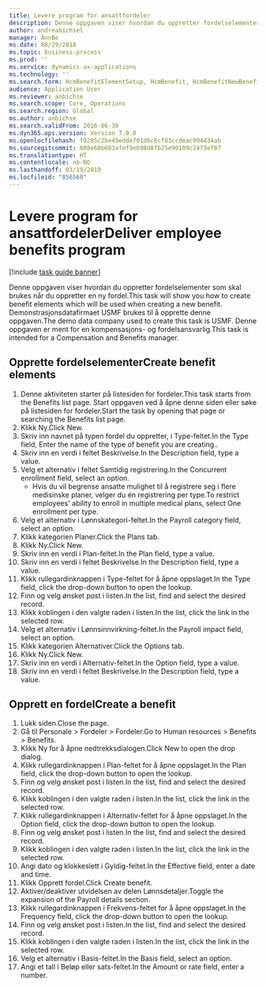 ```yaml
---
title: Levere program for ansattfordeler
description: Denne oppgaven viser hvordan du oppretter fordelselementer som skal brukes når du oppretter en ny fordel.
author: andreabichsel
manager: AnnBe
ms.date: 08/29/2018
ms.topic: business-process
ms.prod: ''
ms.service: dynamics-ax-applications
ms.technology: ''
ms.search.form: HcmBenefitElementSetup, HcmBenefit, HcmBenefitNewBenefit, HcmBenefitPlanLookup
audience: Application User
ms.reviewer: anbichse
ms.search.scope: Core, Operations
ms.search.region: Global
ms.author: anbichse
ms.search.validFrom: 2016-06-30
ms.dyn365.ops.version: Version 7.0.0
ms.openlocfilehash: f0285c2be49edde701d6c6cf83ccdeac994434ab
ms.sourcegitcommit: 608e68b603afef9eb98d8fb25e90109c2473ef87
ms.translationtype: HT
ms.contentlocale: nb-NO
ms.lasthandoff: 03/19/2019
ms.locfileid: "856560"
---
```

# <a name="deliver-employee-benefits-program"></a><span data-ttu-id="700cc-103">Levere program for ansattfordeler</span><span class="sxs-lookup"><span data-stu-id="700cc-103">Deliver employee benefits program</span></span>

[!include [task guide banner](../../includes/task-guide-banner.md)]

<span data-ttu-id="700cc-104">Denne oppgaven viser hvordan du oppretter fordelselementer som skal brukes når du oppretter en ny fordel.</span><span class="sxs-lookup"><span data-stu-id="700cc-104">This task will show you how to create benefit elements which will be used when creating a new benefit.</span></span> <span data-ttu-id="700cc-105">Demonstrasjonsdatafirmaet USMF brukes til å opprette denne oppgaven.</span><span class="sxs-lookup"><span data-stu-id="700cc-105">The demo data company used to create this task is USMF.</span></span> <span data-ttu-id="700cc-106">Denne oppgaven er ment for en kompensasjons- og fordelsansvarlig.</span><span class="sxs-lookup"><span data-stu-id="700cc-106">This task is intended for a Compensation and Benefits manager.</span></span>


## <a name="create-benefit-elements"></a><span data-ttu-id="700cc-107">Opprette fordelselementer</span><span class="sxs-lookup"><span data-stu-id="700cc-107">Create benefit elements</span></span>
1. <span data-ttu-id="700cc-108">Denne aktiviteten starter på listesiden for fordeler.</span><span class="sxs-lookup"><span data-stu-id="700cc-108">This task starts from the Benefits list page.</span></span> <span data-ttu-id="700cc-109">Start oppgaven ved å åpne denne siden eller søke på listesiden for fordeler.</span><span class="sxs-lookup"><span data-stu-id="700cc-109">Start the task by opening that page or searching the Benefits list page.</span></span>
2. <span data-ttu-id="700cc-110">Klikk Ny.</span><span class="sxs-lookup"><span data-stu-id="700cc-110">Click New.</span></span>
3. <span data-ttu-id="700cc-111">Skriv inn navnet på typen fordel du oppretter, i Type-feltet.</span><span class="sxs-lookup"><span data-stu-id="700cc-111">In the Type field, Enter the name of the type of benefit you are creating..</span></span>
4. <span data-ttu-id="700cc-112">Skriv inn en verdi i feltet Beskrivelse.</span><span class="sxs-lookup"><span data-stu-id="700cc-112">In the Description field, type a value.</span></span>
5. <span data-ttu-id="700cc-113">Velg et alternativ i feltet Samtidig registrering.</span><span class="sxs-lookup"><span data-stu-id="700cc-113">In the Concurrent enrollment field, select an option.</span></span>
    * <span data-ttu-id="700cc-114">Hvis du vil begrense ansatte mulighet til å registrere seg i flere medisinske planer, velger du én registrering per type.</span><span class="sxs-lookup"><span data-stu-id="700cc-114">To restrict employees' ability to enroll in multiple medical plans, select One enrollment per type.</span></span>  
6. <span data-ttu-id="700cc-115">Velg et alternativ i Lønnskategori-feltet.</span><span class="sxs-lookup"><span data-stu-id="700cc-115">In the Payroll category field, select an option.</span></span>
7. <span data-ttu-id="700cc-116">Klikk kategorien Planer.</span><span class="sxs-lookup"><span data-stu-id="700cc-116">Click the Plans tab.</span></span>
8. <span data-ttu-id="700cc-117">Klikk Ny.</span><span class="sxs-lookup"><span data-stu-id="700cc-117">Click New.</span></span>
9. <span data-ttu-id="700cc-118">Skriv inn en verdi i Plan-feltet.</span><span class="sxs-lookup"><span data-stu-id="700cc-118">In the Plan field, type a value.</span></span>
10. <span data-ttu-id="700cc-119">Skriv inn en verdi i feltet Beskrivelse.</span><span class="sxs-lookup"><span data-stu-id="700cc-119">In the Description field, type a value.</span></span>
11. <span data-ttu-id="700cc-120">Klikk rullegardinknappen i Type-feltet for å åpne oppslaget.</span><span class="sxs-lookup"><span data-stu-id="700cc-120">In the Type field, click the drop-down button to open the lookup.</span></span>
12. <span data-ttu-id="700cc-121">Finn og velg ønsket post i listen.</span><span class="sxs-lookup"><span data-stu-id="700cc-121">In the list, find and select the desired record.</span></span>
13. <span data-ttu-id="700cc-122">Klikk koblingen i den valgte raden i listen.</span><span class="sxs-lookup"><span data-stu-id="700cc-122">In the list, click the link in the selected row.</span></span>
14. <span data-ttu-id="700cc-123">Velg et alternativ i Lønnsinnvirkning-feltet.</span><span class="sxs-lookup"><span data-stu-id="700cc-123">In the Payroll impact field, select an option.</span></span>
15. <span data-ttu-id="700cc-124">Klikk kategorien Alternativer.</span><span class="sxs-lookup"><span data-stu-id="700cc-124">Click the Options tab.</span></span>
16. <span data-ttu-id="700cc-125">Klikk Ny.</span><span class="sxs-lookup"><span data-stu-id="700cc-125">Click New.</span></span>
17. <span data-ttu-id="700cc-126">Skriv inn en verdi i Alternativ-feltet.</span><span class="sxs-lookup"><span data-stu-id="700cc-126">In the Option field, type a value.</span></span>
18. <span data-ttu-id="700cc-127">Skriv inn en verdi i feltet Beskrivelse.</span><span class="sxs-lookup"><span data-stu-id="700cc-127">In the Description field, type a value.</span></span>

## <a name="create-a-benefit"></a><span data-ttu-id="700cc-128">Opprett en fordel</span><span class="sxs-lookup"><span data-stu-id="700cc-128">Create a benefit</span></span>
1. <span data-ttu-id="700cc-129">Lukk siden.</span><span class="sxs-lookup"><span data-stu-id="700cc-129">Close the page.</span></span>
2. <span data-ttu-id="700cc-130">Gå til Personale > Fordeler > Fordeler.</span><span class="sxs-lookup"><span data-stu-id="700cc-130">Go to Human resources > Benefits > Benefits.</span></span>
3. <span data-ttu-id="700cc-131">Klikk Ny for å åpne nedtrekksdialogen.</span><span class="sxs-lookup"><span data-stu-id="700cc-131">Click New to open the drop dialog.</span></span>
4. <span data-ttu-id="700cc-132">Klikk rullegardinknappen i Plan-feltet for å åpne oppslaget.</span><span class="sxs-lookup"><span data-stu-id="700cc-132">In the Plan field, click the drop-down button to open the lookup.</span></span>
5. <span data-ttu-id="700cc-133">Finn og velg ønsket post i listen.</span><span class="sxs-lookup"><span data-stu-id="700cc-133">In the list, find and select the desired record.</span></span>
6. <span data-ttu-id="700cc-134">Klikk koblingen i den valgte raden i listen.</span><span class="sxs-lookup"><span data-stu-id="700cc-134">In the list, click the link in the selected row.</span></span>
7. <span data-ttu-id="700cc-135">Klikk rullegardinknappen i Alternativ-feltet for å åpne oppslaget.</span><span class="sxs-lookup"><span data-stu-id="700cc-135">In the Option field, click the drop-down button to open the lookup.</span></span>
8. <span data-ttu-id="700cc-136">Finn og velg ønsket post i listen.</span><span class="sxs-lookup"><span data-stu-id="700cc-136">In the list, find and select the desired record.</span></span>
9. <span data-ttu-id="700cc-137">Klikk koblingen i den valgte raden i listen.</span><span class="sxs-lookup"><span data-stu-id="700cc-137">In the list, click the link in the selected row.</span></span>
10. <span data-ttu-id="700cc-138">Angi dato og klokkeslett i Gyldig-feltet.</span><span class="sxs-lookup"><span data-stu-id="700cc-138">In the Effective field, enter a date and time.</span></span>
11. <span data-ttu-id="700cc-139">Klikk Opprett fordel.</span><span class="sxs-lookup"><span data-stu-id="700cc-139">Click Create benefit.</span></span>
12. <span data-ttu-id="700cc-140">Aktiver/deaktiver utvidelsen av delen Lønnsdetaljer.</span><span class="sxs-lookup"><span data-stu-id="700cc-140">Toggle the expansion of the Payroll details section.</span></span>
13. <span data-ttu-id="700cc-141">Klikk rullegardinknappen i Frekvens-feltet for å åpne oppslaget.</span><span class="sxs-lookup"><span data-stu-id="700cc-141">In the Frequency field, click the drop-down button to open the lookup.</span></span>
14. <span data-ttu-id="700cc-142">Finn og velg ønsket post i listen.</span><span class="sxs-lookup"><span data-stu-id="700cc-142">In the list, find and select the desired record.</span></span>
15. <span data-ttu-id="700cc-143">Klikk koblingen i den valgte raden i listen.</span><span class="sxs-lookup"><span data-stu-id="700cc-143">In the list, click the link in the selected row.</span></span>
16. <span data-ttu-id="700cc-144">Velg et alternativ i Basis-feltet.</span><span class="sxs-lookup"><span data-stu-id="700cc-144">In the Basis field, select an option.</span></span>
17. <span data-ttu-id="700cc-145">Angi et tall i Beløp eller sats-feltet.</span><span class="sxs-lookup"><span data-stu-id="700cc-145">In the Amount or rate field, enter a number.</span></span>

